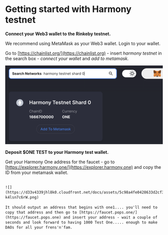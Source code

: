 # Getting started with Harmony testnet

**Connect your Web3 wallet to the Rinkeby testnet.**

We recommend using MetaMask as your Web3 wallet. Login to your wallet.&#x20;

Go to [https://chainlist.org/](https://chainlist.org) - insert _harmony testnet_ in the search box - _connect your wallet_ and _add to metamask._ &#x20;

![](<../../../.gitbook/assets/Schermata 2022-01-26 alle 23.28.07.png>)

**Deposit $ONE TEST to your Harmony test wallet.**

Get your Harmony One address for the faucet - go to [https://explorer.harmony.one/](https://explorer.harmony.one) and copy the ID from your metamask wallet.

~~~~

![](https://d33v4339jhl8k0.cloudfront.net/docs/assets/5c98a4fe0428633d2cf3fcf7/images/61db0984d268f00e10386d30/file-k4lsn7c6rW.png)

It should output an address that begins with one1.... you'll need to copy that address and then go to [https://faucet.pops.one/](https://faucet.pops.one) and insert your address - wait a couple of seconds and look forward to having 1000 Test One..... enough to make DAOs for all your frens'n'fam.
